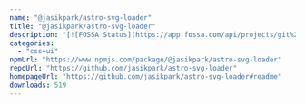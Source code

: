 ```yaml
---
name: "@jasikpark/astro-svg-loader"
title: "@jasikpark/astro-svg-loader"
description: "[![FOSSA Status](https://app.fossa.com/api/projects/git%2Bgithub.com%2Fjasikpark%2Fastro-svg-loader.svg?type=shield)](https://app.fossa.com/projects/git%2Bgithub.com%2Fjasikpark%2Fastro-svg-loader?ref=badge_shield)"
categories:
  - "css+ui"
npmUrl: "https://www.npmjs.com/package/@jasikpark/astro-svg-loader"
repoUrl: "https://github.com/jasikpark/astro-svg-loader"
homepageUrl: "https://github.com/jasikpark/astro-svg-loader#readme"
downloads: 519
---
```


